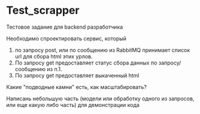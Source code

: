 # Test_scrapper
Тестовое задание для backend разработчика

Необходимо спроектировать сервис, который 
1. по запросу post, или по сообщению из RabbitMQ принимает список url для сбора html этих урлов.
2. По запросу get предоставляет статус сбора данных по запросу/сообщению из п.1.
3. По запросу get предоставляет выкаченный html

Какие "подводные камни" есть, как масштабировать?

Написань небольшую часть (модели или обработку одного из запросов, или  еще какую либо часть) для демонстрации кода
